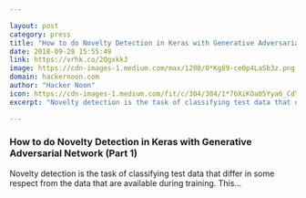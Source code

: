 ```yaml
---

layout: post
category: press
title: "How to do Novelty Detection in Keras with Generative Adversarial Network (Part 1)"
date: 2018-09-28 15:55:49
link: https://vrhk.co/2QgxkkJ
image: https://cdn-images-1.medium.com/max/1200/0*Kg89-ce0p4LaSb3z.png
domain: hackernoon.com
author: "Hacker Noon"
icon: https://cdn-images-1.medium.com/fit/c/304/304/1*76XiKOa05Yya6_CdYX8pVg.jpeg
excerpt: "Novelty detection is the task of classifying test data that differ in some respect from the data that are available during training. This…"

---
```


### How to do Novelty Detection in Keras with Generative Adversarial Network (Part 1)

Novelty detection is the task of classifying test data that differ in some respect from the data that are available during training. This…